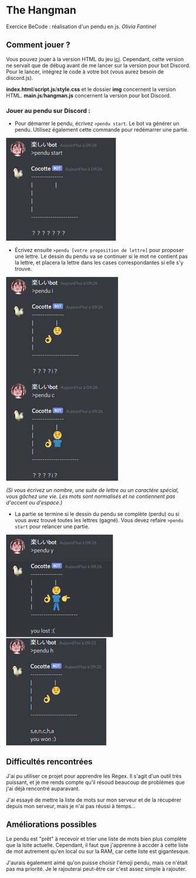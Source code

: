 # The Hangman
Exercice BeCode : réalisation d'un pendu en js.
*Olivia Fantinel* 

## Comment jouer ?

Vous pouvez jouer à la version HTML du jeu [ici](https://tanoshiibot.github.io/the-hangman/). Cependant, cette version ne servait que de débug avant de me lancer sur la version pour bot Discord. Pour le lancer, intégrez le code à votre bot (vous aurez besoin de discord.js).

**index.html**/**script.js**/**style.css** et le dossier **img** concernent la version HTML.
**main.js**/**hangman.js** concernent la version pour bot Discord.

### Jouer au pendu sur Discord :

* Pour démarrer le pendu, écrivez `>pendu start`. Le bot va générer un pendu. Utilisez également cette commande pour redémarrer une partie.

![Screenshot: >pendu start](https://raw.githubusercontent.com/tanoshiibot/the-hangman/main/screenshots/start.PNG)

* Écrivez ensuite `>pendu [votre proposition de lettre]` pour proposer une lettre. Le dessin du pendu va se continuer si le mot ne contient pas la lettre, et placera la lettre dans les cases correspondantes si elle s'y trouve.

![Screenshot: >pendu [proposition de lettre]](https://github.com/tanoshiibot/the-hangman/blob/main/screenshots/pendu.PNG)

*(Si vous écrivez un nombre, une suite de lettre ou un caractère spécial, vous gâchez une vie. Les mots sont normalisés et ne contiennent pas d'accent ou d'espace.)*

* La partie se termine si le dessin du pendu se complète (perdu) ou si vous avez trouvé toutes les lettres (gagné). Vous devez refaire `>pendu start` pour relancer une partie.

![Screenshot: gagné](https://github.com/tanoshiibot/the-hangman/blob/main/screenshots/perdu.PNG)
![Screenshot: perdu](https://github.com/tanoshiibot/the-hangman/blob/main/screenshots/won.PNG)


## Difficultés rencontrées

J'ai pu utiliser ce projet pour apprendre les Regex. Il s'agit d'un outil très puissant, et je me rends compte qu'il résoud beaucoup de problèmes que j'ai déjà rencontré auparavant. 

J'ai essayé de mettre la liste de mots sur mon serveur et de la récupérer depuis mon serveur, mais je n'ai pas réussi à temps... 

## Améliorations possibles

Le pendu est "prêt" à recevoir et trier une liste de mots bien plus complète que la lsite actuelle. Cependant, il faut que j'apprenne à accder à cette liste de mot autrement qu'en local ou sur la RAM, car cette liste est gigantesque. 

J'aurais également aimé qu'on puisse choisir l'émoji pendu, mais ce n'était pas ma priorité. Je le rajouterai peut-être car c'est assez simple à rajouter.
